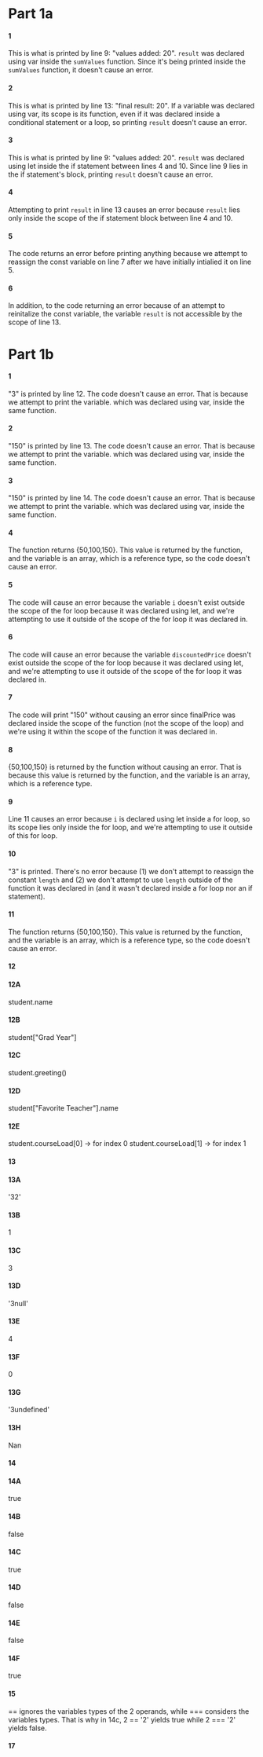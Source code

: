 # Part 1a
#### 1
This is what is printed by line 9: "values added: 20". `result` was declared using var inside the `sumValues` function. Since it's being printed inside the `sumValues` function, it doesn't cause an error.
#### 2
This is what is printed by line 13: "final result: 20". If a variable was declared using var, its scope is its function, even if it was declared inside a conditional statement or a loop, so printing `result` doesn't cause an error.
#### 3
This is what is printed by line 9: "values added: 20". `result` was declared using let inside the if statement between lines 4 and 10. Since line 9 lies in the if statement's block, printing `result` doesn't cause an error. 
#### 4
Attempting to print `result` in line 13 causes an error because `result` lies only inside the scope of the if statement block between line 4 and 10.
#### 5
The code returns an error before printing anything because we attempt to reassign the const variable on line 7 after we have initially intialied it on line 5.
#### 6
In addition, to the code returning an error because of an attempt to reinitalize the const variable, the variable `result` is not accessible by the scope of line 13. 
# Part 1b
#### 1
"3" is printed by line 12. The code doesn't cause an error. That is because we attempt to print the variable. which was declared using var, inside the same function.
#### 2
"150" is printed by line 13. The code doesn't cause an error. That is because we attempt to print the variable. which was declared using var, inside the same function.
#### 3
"150" is printed by line 14. The code doesn't cause an error. That is because we attempt to print the variable. which was declared using var, inside the same function.
#### 4
The function returns {50,100,150}. This value is returned by the function, and the variable is an array, which is a reference type, so the code doesn't cause an error.
#### 5
The code will cause an error because the variable `i` doesn't exist outside the scope of the for loop because it was declared using let, and we're attempting to use it outside of the scope of the for loop it was declared in.
#### 6
The code will cause an error because the variable `discountedPrice` doesn't exist outside the scope of the for loop because it was declared using let, and we're attempting to use it outside of the scope of the for loop it was declared in.
#### 7
The code will print "150" without causing an error since finalPrice was declared inside the scope of the function (not the scope of the loop) and we're using it within the scope of the function it was declared in.
#### 8
{50,100,150} is returned by the function without causing an error. That is because this value is returned by the function, and the variable is an array, which is a reference type.
#### 9
Line 11 causes an error because `i` is declared using let inside a for loop, so its scope lies only inside the for loop, and we're attempting to use it outside of this for loop.
#### 10
"3" is printed. There's no error because (1) we don't attempt to reassign the constant `length` and (2) we don't attempt to use `length` outside of the function it was declared in (and it wasn't declared inside a for loop nor an if statement).
#### 11
The function returns {50,100,150}. This value is returned by the function, and the variable is an array, which is a reference type, so the code doesn't cause an error.
#### 12
#### 12A
student.name
#### 12B
student["Grad Year"]
#### 12C
student.greeting()
#### 12D
student["Favorite Teacher"].name
#### 12E
student.courseLoad[0] -> for index 0
student.courseLoad[1] -> for index 1
#### 13
#### 13A
'32'
#### 13B
1
#### 13C
3
#### 13D
'3null'
#### 13E
4
#### 13F
0
#### 13G
'3undefined'
#### 13H
Nan
#### 14
#### 14A
true
#### 14B
false
#### 14C
true
#### 14D
false
#### 14E
false
#### 14F
true

#### 15
== ignores the variables types of the 2 operands, while === considers the variables types. That is why in 14c, 2 == '2' yields true while 2 === '2' yields false.

#### 17



